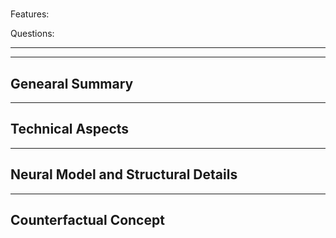 # 

Features:

Questions:

---

---

## Genearal Summary

---

## Technical Aspects

---

## Neural Model and Structural Details

---

## Counterfactual Concept
